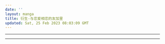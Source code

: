 ```yaml
---
date: ''
layout: manga
title: 衍生-与恋爱相恋的友加里
updated: Sat, 25 Feb 2023 08:03:09 GMT
---
```

---


---
